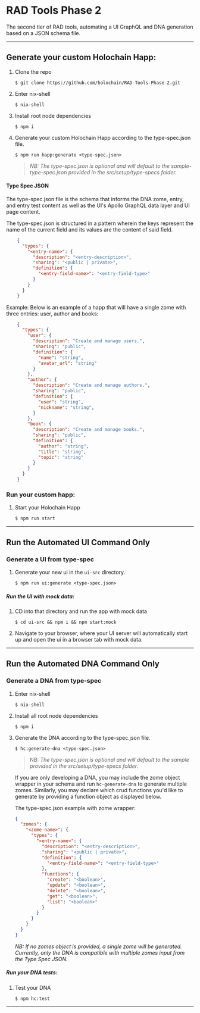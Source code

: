 # RAD Tools Phase 2
The second tier of RAD tools, automating a UI GraphQL and DNA generation based on a JSON schema file.

---
## Generate your custom Holochain Happ:
1. Clone the repo
    ```
    $ git clone https://github.com/holochain/RAD-Tools-Phase-2.git
    ```
2. Enter nix-shell
    ```
    $ nix-shell
    ```
3. Install root node dependencies
    ```
    $ npm i
    ```

4. Generate your custom Holochain Happ according to the type-spec.json file.
    ```
    $ npm run happ:generate <type-spec.json>
    ```
    >*NB: The type-spec.json is optional and will default to the sample-type-spec.json provided in the src/setup/type-specs folder.*

#### Type Spec JSON
The type-spec.json file is the schema that informs the DNA zome, entry, and entry test content as well as the UI's Apollo GraphQL data layer and UI page content. 
    
The type-spec.json is structured in a pattern wherein the keys represent the name of the current field and its values are the content of said field.  
```JSON
    {
      "types": {
        "<entry-name>": {
          "description": "<entry-description>",
          "sharing": "<public | private>",
          "definition": {
            "<entry-field-name>": "<entry-field-type>"
          }
        }
      }
    }
```

Example: Below is an example of a happ that will have a single zome with three entries: user, author and books:

```JSON
    {
      "types": {
        "user": {
          "description": "Create and manage users.",
          "sharing": "public",
          "definition": {
            "name": "string",
            "avatar_url": "string"
          }
        },
        "author": {
          "description": "Create and manage authors.",
          "sharing": "public",
          "definition": {
            "user": "string",
            "nickname": "string",
          }
        },
        "book": {
          "description": "Create and manage books.",
          "sharing": "public",
          "definition": {
            "author": "string",
            "title": "string",
            "topic": "string"
          }
        }
      }
    }
```

### Run your custom happ:

1.  Start your Holochain Happ
    ```
    $ npm run start
    ```
---

## Run the Automated UI Command Only
### Generate a UI from type-spec
1. Generate your new ui in the `ui-src` directory.
    ```
    $ npm run ui:generate <type-spec.json>
    ```

##### Run the UI with mock data:
1. CD into that directory and run the app with mock data
    ```
    $ cd ui-src && npm i && npm start:mock
    ```

2. Navigate to your browser, where your UI server will automatically start up and open the ui in a browser tab with mock data.

---

## Run the Automated DNA Command Only
### Generate a DNA from type-spec
1. Enter nix-shell
    ```
    $ nix-shell
    ```

2. Install all root node dependencies
    ```
    $ npm i
    ```

3. Generate the DNA according to the type-spec.json file.
    ```
    $ hc:generate-dna <type-spec.json>
    ```
    >NB: *The type-spec.json is optional and will default to the sample provided in the src/setup/type-specs folder.*

    If you are only developing a DNA, you may include the zome object wrapper in your schema and run `hc-generate-dna` to generate multiple zomes. Similarly, you may declare which crud functions you'd like to generate by providing a function object as displayed below.

    The type-spec.json example with zome wrapper:

    ```JSON
    {
      "zomes": {
        "<zome-name>": {
          "types": {
            "<entry-name>": {
              "description": "<entry-description>",
              "sharing": "<public | private>",
              "definition": {
                "<entry-field-name>": "<entry-field-type>"
              },
              "functions": {
                "create": "<boolean>",
                "update": "<boolean>",
                "delete": "<boolean>",
                "get": "<boolean>",
                "list": "<boolean>"
              }
            }
          }
        }
      }
    }
    ```
   *NB: If no zomes object is provided, a single zome will be generated. Currently, only the DNA is compatible with multiple zomes input from the Type Spec JSON.*

##### Run your DNA tests:
1. Test your DNA
    ```
    $ npm hc:test
    ```
---
